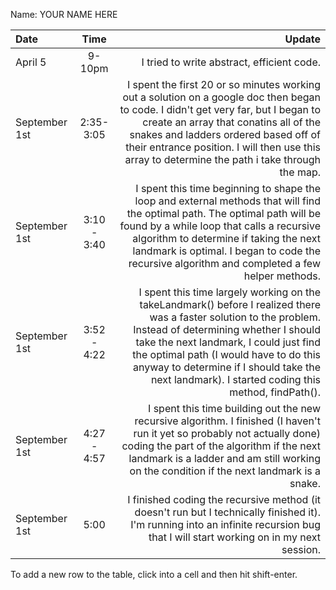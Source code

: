 Name: YOUR NAME HERE

| Date          |    Time     |                                                                                                                                                                                                                                                                                                                                               Update |
|:--------------|:-----------:|-----------------------------------------------------------------------------------------------------------------------------------------------------------------------------------------------------------------------------------------------------------------------------------------------------------------------------------------------------:|
| April 5       |   9-10pm    |                                                                                                                                                                                                                                                                                                           I tried to write abstract, efficient code. |
| September 1st |  2:35-3:05  |                               I spent the first 20 or so minutes working out a solution on a google doc then began to code. I didn't get very far, but I began to create an array that conatins all of the snakes and ladders ordered based off of their entrance position. I will then use this array to determine the path i take through the map. |
| September 1st | 3:10 - 3:40 |                                 I spent this time beginning to shape the loop and external methods that will find the optimal path. The optimal path will be found by a while loop that calls a recursive algorithm to determine if taking the next landmark is optimal. I began to code the recursive algorithm and completed a few helper methods. |
| September 1st | 3:52 - 4:22 | I spent this time largely working on the takeLandmark() before I realized there was a faster solution to the problem. Instead of determining whether I should take the next landmark, I could just find the optimal path (I would have to do this anyway to determine if I should take the next landmark). I started coding this method, findPath(). |
| September 1st | 4:27 - 4:57 |                                                                                 I spent this time building out the new recursive algorithm. I finished (I haven't run it yet so probably not actually done) coding the part of the algorithm if the next landmark is a ladder and am still working on the condition if the next landmark is a snake. |
| September 1st |    5:00     |                                                                                                                                                                   I finished coding the recursive method (it doesn't run but I technically finished it). I'm running into an infinite recursion bug that I will start working on in my next session. |


To add a new row to the table, click into a cell and then hit shift-enter.